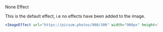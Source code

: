 None Effect

This is the default effect, i.e no effects have been added to the
image.

```jsx
<ImageEffect url="https://picsum.photos/900/300" width="900px" height="300px" />
```

